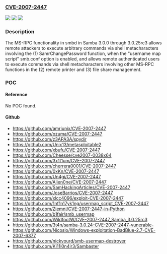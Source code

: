 ### [CVE-2007-2447](https://cve.mitre.org/cgi-bin/cvename.cgi?name=CVE-2007-2447)
![](https://img.shields.io/static/v1?label=Product&message=n%2Fa&color=blue)
![](https://img.shields.io/static/v1?label=Version&message=n%2Fa&color=blue)
![](https://img.shields.io/static/v1?label=Vulnerability&message=n%2Fa&color=brighgreen)

### Description

The MS-RPC functionality in smbd in Samba 3.0.0 through 3.0.25rc3 allows remote attackers to execute arbitrary commands via shell metacharacters involving the (1) SamrChangePassword function, when the "username map script" smb.conf option is enabled, and allows remote authenticated users to execute commands via shell metacharacters involving other MS-RPC functions in the (2) remote printer and (3) file share management.

### POC

#### Reference
No POC found.

#### Github
- https://github.com/amriunix/CVE-2007-2447
- https://github.com/ozuma/CVE-2007-2447
- https://github.com/z3APA3A/spydir
- https://github.com/Unix13/metasploitable2
- https://github.com/xbufu/CVE-2007-2447
- https://github.com/Cheesse/cve2007-0038x64
- https://github.com/3x1t1um/CVE-2007-2447
- https://github.com/cherrera0001/CVE-2007-2447
- https://github.com/0xKn/CVE-2007-2447
- https://github.com/Un4gi/CVE-2007-2447
- https://github.com/Alien0ne/CVE-2007-2447
- https://github.com/SamHackingArticles/CVE-2007-2447
- https://github.com/JoseBarrios/CVE-2007-2447
- https://github.com/xlcc4096/exploit-CVE-2007-2447
- https://github.com/1nf1n17yk1ng/usermap_script_CVE-2007-2447
- https://github.com/Ziemni/CVE-2007-2447-in-Python
- https://github.com/b1fair/smb_usermap
- https://github.com/WildfootW/CVE-2007-2447_Samba_3.0.25rc3
- https://github.com/3t4n/samba-3.0.24-CVE-2007-2447-vunerable-
- https://github.com/Nicoslo/Windows-exploitation-BadBlue-2.7-CVE-2007-6377
- https://github.com/nickvourd/smb-usermap-destroyer
- https://github.com/Ki11i0n4ir3/Sambaster

